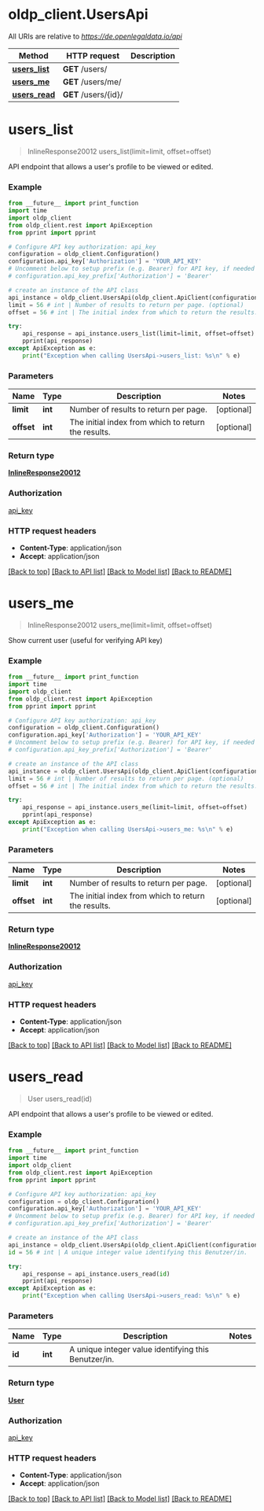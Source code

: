 # oldp_client.UsersApi

All URIs are relative to *https://de.openlegaldata.io/api*

Method | HTTP request | Description
------------- | ------------- | -------------
[**users_list**](UsersApi.md#users_list) | **GET** /users/ | 
[**users_me**](UsersApi.md#users_me) | **GET** /users/me/ | 
[**users_read**](UsersApi.md#users_read) | **GET** /users/{id}/ | 


# **users_list**
> InlineResponse20012 users_list(limit=limit, offset=offset)



API endpoint that allows a user's profile to be viewed or edited.

### Example
```python
from __future__ import print_function
import time
import oldp_client
from oldp_client.rest import ApiException
from pprint import pprint

# Configure API key authorization: api_key
configuration = oldp_client.Configuration()
configuration.api_key['Authorization'] = 'YOUR_API_KEY'
# Uncomment below to setup prefix (e.g. Bearer) for API key, if needed
# configuration.api_key_prefix['Authorization'] = 'Bearer'

# create an instance of the API class
api_instance = oldp_client.UsersApi(oldp_client.ApiClient(configuration))
limit = 56 # int | Number of results to return per page. (optional)
offset = 56 # int | The initial index from which to return the results. (optional)

try:
    api_response = api_instance.users_list(limit=limit, offset=offset)
    pprint(api_response)
except ApiException as e:
    print("Exception when calling UsersApi->users_list: %s\n" % e)
```

### Parameters

Name | Type | Description  | Notes
------------- | ------------- | ------------- | -------------
 **limit** | **int**| Number of results to return per page. | [optional] 
 **offset** | **int**| The initial index from which to return the results. | [optional] 

### Return type

[**InlineResponse20012**](InlineResponse20012.md)

### Authorization

[api_key](../README.md#api_key)

### HTTP request headers

 - **Content-Type**: application/json
 - **Accept**: application/json

[[Back to top]](#) [[Back to API list]](../README.md#documentation-for-api-endpoints) [[Back to Model list]](../README.md#documentation-for-models) [[Back to README]](../README.md)

# **users_me**
> InlineResponse20012 users_me(limit=limit, offset=offset)



Show current user (useful for verifying API key)

### Example
```python
from __future__ import print_function
import time
import oldp_client
from oldp_client.rest import ApiException
from pprint import pprint

# Configure API key authorization: api_key
configuration = oldp_client.Configuration()
configuration.api_key['Authorization'] = 'YOUR_API_KEY'
# Uncomment below to setup prefix (e.g. Bearer) for API key, if needed
# configuration.api_key_prefix['Authorization'] = 'Bearer'

# create an instance of the API class
api_instance = oldp_client.UsersApi(oldp_client.ApiClient(configuration))
limit = 56 # int | Number of results to return per page. (optional)
offset = 56 # int | The initial index from which to return the results. (optional)

try:
    api_response = api_instance.users_me(limit=limit, offset=offset)
    pprint(api_response)
except ApiException as e:
    print("Exception when calling UsersApi->users_me: %s\n" % e)
```

### Parameters

Name | Type | Description  | Notes
------------- | ------------- | ------------- | -------------
 **limit** | **int**| Number of results to return per page. | [optional] 
 **offset** | **int**| The initial index from which to return the results. | [optional] 

### Return type

[**InlineResponse20012**](InlineResponse20012.md)

### Authorization

[api_key](../README.md#api_key)

### HTTP request headers

 - **Content-Type**: application/json
 - **Accept**: application/json

[[Back to top]](#) [[Back to API list]](../README.md#documentation-for-api-endpoints) [[Back to Model list]](../README.md#documentation-for-models) [[Back to README]](../README.md)

# **users_read**
> User users_read(id)



API endpoint that allows a user's profile to be viewed or edited.

### Example
```python
from __future__ import print_function
import time
import oldp_client
from oldp_client.rest import ApiException
from pprint import pprint

# Configure API key authorization: api_key
configuration = oldp_client.Configuration()
configuration.api_key['Authorization'] = 'YOUR_API_KEY'
# Uncomment below to setup prefix (e.g. Bearer) for API key, if needed
# configuration.api_key_prefix['Authorization'] = 'Bearer'

# create an instance of the API class
api_instance = oldp_client.UsersApi(oldp_client.ApiClient(configuration))
id = 56 # int | A unique integer value identifying this Benutzer/in.

try:
    api_response = api_instance.users_read(id)
    pprint(api_response)
except ApiException as e:
    print("Exception when calling UsersApi->users_read: %s\n" % e)
```

### Parameters

Name | Type | Description  | Notes
------------- | ------------- | ------------- | -------------
 **id** | **int**| A unique integer value identifying this Benutzer/in. | 

### Return type

[**User**](User.md)

### Authorization

[api_key](../README.md#api_key)

### HTTP request headers

 - **Content-Type**: application/json
 - **Accept**: application/json

[[Back to top]](#) [[Back to API list]](../README.md#documentation-for-api-endpoints) [[Back to Model list]](../README.md#documentation-for-models) [[Back to README]](../README.md)


